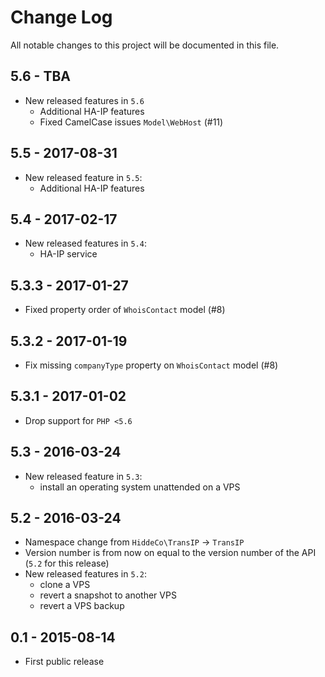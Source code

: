 # Change Log
All notable changes to this project will be documented in this file.

## 5.6 - TBA
- New released features in `5.6`
    - Additional HA-IP features
    - Fixed CamelCase issues `Model\WebHost` (#11)

## 5.5 - 2017-08-31
- New released feature in `5.5`:
    - Additional HA-IP features

## 5.4 - 2017-02-17
- New released features in `5.4`:
    - HA-IP service

## 5.3.3 - 2017-01-27
- Fixed property order of `WhoisContact` model (#8)

## 5.3.2 - 2017-01-19
- Fix missing `companyType` property on `WhoisContact` model (#8)

## 5.3.1 - 2017-01-02
- Drop support for `PHP <5.6`

## 5.3 - 2016-03-24
- New released feature in `5.3`:
    - install an operating system unattended on a VPS

## 5.2 - 2016-03-24
- Namespace change from `HiddeCo\TransIP` -> `TransIP`
- Version number is from now on equal to the version number of the API (`5.2` for this release)
- New released features in `5.2`:
    - clone a VPS
    - revert a snapshot to another VPS
    - revert a VPS backup

## 0.1 - 2015-08-14
- First public release
